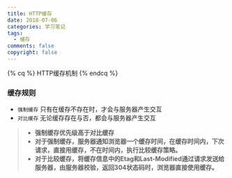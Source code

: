 ```yaml
---
title: HTTP缓存
date: 2018-07-06
categories: 学习笔记
tags:
  - 缓存
comments: false
copyright: false
---
```

{% cq %}
HTTP缓存机制
{% endcq %}
<!--more -->
### 缓存规则
* `强制缓存` 只有在缓存不存在时，才会与服务器产生交互
* `对比缓存` 无论缓存存在与否，都会与服务器产生交互

>* **强制缓存优先级高于对比缓存**
>* **对于强制缓存，服务器通知浏览器一个缓存时间，在缓存时间内，下次请求，直接用缓存，不在时间内，执行比较缓存策略。**
>* **对于比较缓存，将缓存信息中的Etag和Last-Modified通过请求发送给服务器，由服务器校验，返回304状态码时，浏览器直接使用缓存。**
